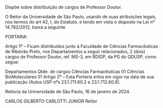 Dispõe sobre distribuição de cargos de Professor Doutor.

O Reitor da Universidade de São Paulo, usando de suas atribuições legais, nos termos do art 42, I, do Estatuto, e tendo em vista o disposto na Lei nº 14.782/2012, baixa a seguinte

PORTARIA:

Artigo 1º – Ficam distribuídos junto à Faculdade de Ciências Farmacêuticas de Ribeirão Preto, nos Departamentos a seguir relacionados, 2 (dois) cargos de Professor Doutor, ref. MS-3, em RDIDP, da PG do QDUSP, como segue:

Departamentos	Qtde. de cargos
Ciências Farmacêuticas	01
Ciências BioMoleculares	01
Artigo 2º – Esta Portaria entra em vigor na data de sua publicação (Autos USP nºs 23.1.711.60.2 e 23.1.712.60.9).

Reitoria da Universidade de São Paulo, 16 de janeiro de 2024.

CARLOS GILBERTO CARLOTTI JUNIOR
Reitor